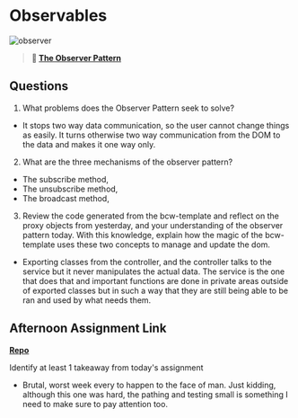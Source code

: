 # Observables

![observer](https://bcw.blob.core.windows.net/public/img/journals/8014045611652045)

> **📖 [The Observer Pattern](https://codeworksacademy.com/fs-student-guide/resources/wk3/04-Observer-Pattern)**

## Questions

1. What problems does the Observer Pattern seek to solve?

- It stops two way data communication, so the user cannot change things as easily. It turns otherwise two way communication from the DOM to the data and makes it one way only.

2. What are the three mechanisms of the observer pattern?

- The subscribe method,
- The unsubscribe method,
- The broadcast method, 

3. Review the code generated from the bcw-template and reflect on the proxy objects from yesterday, and your understanding of the observer pattern today. With this knowledge, explain how the magic of the bcw-template uses these two concepts to manage and update the dom.

- Exporting classes from the controller, and the controller talks to the service but it never manipulates the actual data. The service is the one that does that and important functions are done in private areas outside of exported classes but in such a way that they are still being able to be ran and used by what needs them. 

## Afternoon Assignment Link

**[Repo](https://github.com/HawkesJ02/fruitsalad)**

Identify at least 1 takeaway from today's assignment

- Brutal, worst week every to happen to the face of man. Just kidding, although this one was hard, the pathing and testing small is something I need to make sure to pay attention too. 
